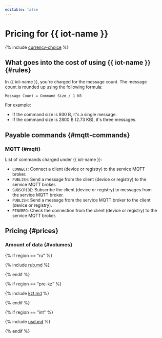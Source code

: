 ```yaml
---
editable: false
---
```

# Pricing for {{ iot-name }}

{% include [currency-choice](../_includes/pricing/currency-choice.md) %}

## What goes into the cost of using {{ iot-name }} {#rules}

In {{ iot-name }}, you're charged for the message count. The message count is rounded up using the following formula:

```
Message Count = Command Size / 1 KB 
```

For example:

- If the command size is 800 B, it's a single message.
- If the command size is 2800 B (2.73 KB), it's three messages.

## Payable commands {#mqtt-commands}

### MQTT {#mqtt}

List of commands charged under {{ iot-name }}:

- `CONNECT`: Connect a client (device or registry) to the service MQTT broker.
- `PUBLISH`: Send a message from the client (device or registry) to the service MQTT broker.
- `SUBSCRIBE`: Subscribe the client (device or registry) to messages from the service MQTT broker.
- `PUBLISH`: Send a message from the service MQTT broker to the client (device or registry).
- `PINGREQ`: Check the connection from the client (device or registry) to the service MQTT broker.

## Pricing {#prices}

### Amount of data {#volumes}

{% if region == "ru" %}
   
{% include [rub.md](../_pricing/iot-core/rub.md) %}
   
{% endif %}
   
{% if region == "pre-kz" %}
   
{% include [kzt.md](../_pricing/iot-core/kzt.md) %}
   
{% endif %}
   
{% if region == "int" %}
   
{% include [usd.md](../_pricing/iot-core/usd.md) %}
   
{% endif %}